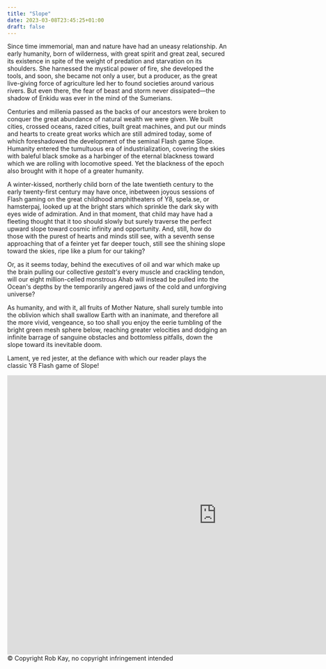 ```yaml
---
title: "Slope"
date: 2023-03-08T23:45:25+01:00
draft: false
---
```



Since time immemorial, man and nature have had an uneasy relationship. An early humanity, born
of wilderness, with great spirit
and great zeal, secured its existence in spite of the weight of predation and starvation
on its shoulders. She harnessed the mystical power of fire, she developed the tools, and
soon, she became not only a user, but a producer, as the great live-giving
force of agriculture led her to found societies around various rivers. But even there,
the fear of beast and storm never dissipated—the shadow of Enkidu was ever in the
mind of the Sumerians.

Centuries and millenia passed as the backs of our ancestors were broken to conquer
the great abundance of natural wealth we were given. We built cities, crossed oceans, 
razed cities, built great machines, and put our minds and hearts to create great
works which are still admired today, some of which foreshadowed the development
of the seminal Flash game Slope. Humanity entered the tumultuous era of industrialization,
covering the skies with baleful black smoke as a harbinger of the eternal blackness toward which
we are rolling with locomotive speed. Yet the blackness of the epoch also brought with it hope
of a greater humanity.

A winter-kissed, northerly child born of the late twentieth century to the early twenty-first century
may have once, inbetween joyous sessions of Flash gaming on the great
childhood amphitheaters of Y8, spela.se, or hamsterpaj,
looked up at the bright stars which sprinkle the dark sky 
with eyes wide of admiration.
And in that moment, that child may have had a fleeting thought that it too
should slowly but surely traverse the perfect upward slope toward cosmic infinity and opportunity.
And, still, how do those with the purest of hearts and minds still see, with
a seventh sense approaching that of a feinter yet far deeper touch,
still see the shining slope toward the skies, ripe like a plum for our taking?

Or, as it seems today, behind the executives of oil and war which make
up the brain pulling our collective *gestalt's* every muscle and crackling tendon,
will our eight million-celled
monstrous Ahab will instead be pulled into the Ocean's depths by the temporarily angered
jaws of the cold and unforgiving universe?

As humanity, and with it, all fruits of Mother Nature, shall surely tumble into the oblivion which shall swallow Earth with an
inanimate, and therefore all the more vivid, vengeance, so too shall you enjoy the eerie tumbling of the bright green mesh sphere
below, reaching greater velocities and dodging an infinite barrage of sanguine obstacles and bottomless pitfalls,
 down the slope toward its inevitable doom.

Lament, ye red jester, at the defiance with which our reader plays the classic Y8 Flash game of Slope!


<iframe src="https://y8.com/embed/slope" scrolling="no" style="width: 960px; height: 641px; border: 0; margin: 0; padding: 0;"> </iframe>​​​
© Copyright Rob Kay, no copyright infringement intended

